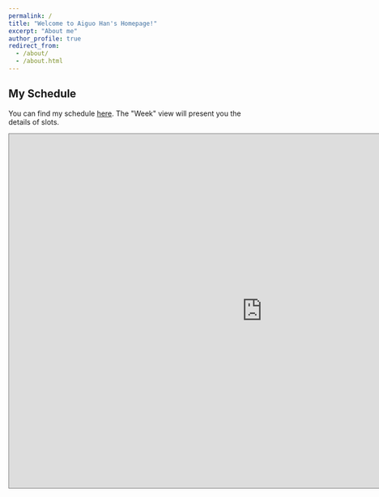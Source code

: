 ```yaml
---
permalink: /
title: "Welcome to Aiguo Han's Homepage!"
excerpt: "About me"
author_profile: true
redirect_from: 
  - /about/
  - /about.html
---
```



## My Schedule

You can find my schedule [here](https://outlook.office365.com/owa/calendar/8352237e97834ff4b59933c85ffdda0b@illinois.edu/e1223afd8dfa4d558c6197efe951e24413206911830300535651/calendar.html). The "Week" view will present you the details of slots.

<iframe src="https://outlook.office365.com/owa/calendar/8352237e97834ff4b59933c85ffdda0b@illinois.edu/e1223afd8dfa4d558c6197efe951e24413206911830300535651/calendar.html" style="border:solid 1px #777" width="1000" height="700" frameborder="0" scrolling="no"></iframe>
